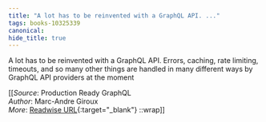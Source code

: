 ```yaml
---
title: "A lot has to be reinvented with a GraphQL API. ..."
tags: books-10325339
canonical: 
hide_title: true
---
```


A lot has to be reinvented with a GraphQL API. Errors, caching, rate limiting, timeouts, and so many other things are handled in many different ways by GraphQL API providers at the moment


[[_Source_: Production Ready GraphQL<br>
_Author_: Marc-Andre Giroux<br>
_More_: [Readwise URL](https://readwise.io/open/210672386){:target="_blank"}
::wrap]]
